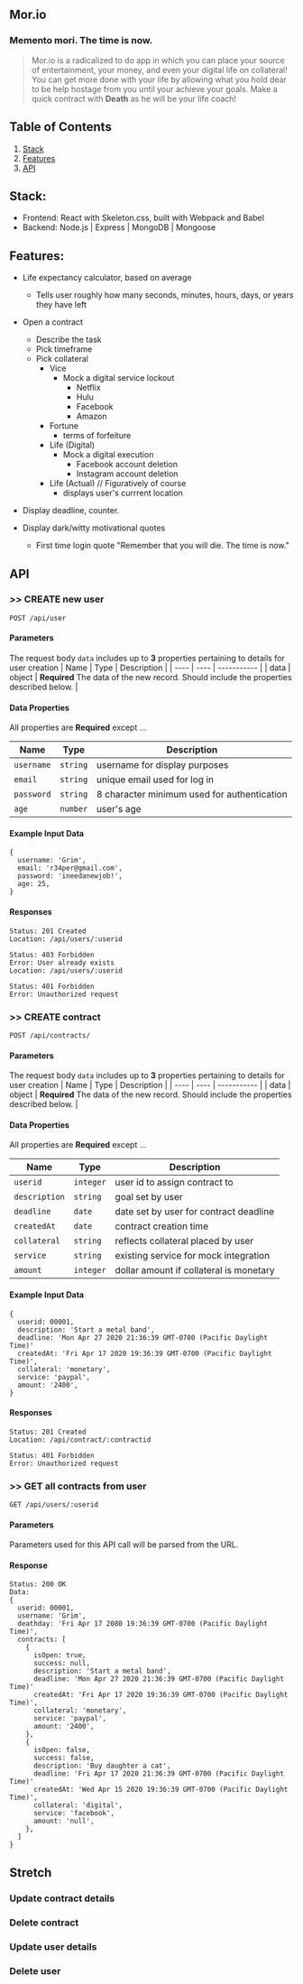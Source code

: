 ## Mor.io
### Memento mori. The time is now.

> Mor.io is a radicalized to do app in which you can place your source of entertainment, your money, and even your digital life on collateral! You can get more done with your life by allowing what you hold dear to be help hostage from you until your achieve your goals. Make a quick contract with **Death** as he will be your life coach! 

## Table of Contents

1. [Stack](#stack)
1. [Features](#features)
1. [API](#API)


## Stack:
- Frontend: React with Skeleton.css, built with Webpack and Babel
- Backend: Node.js | Express | MongoDB | Mongoose

## Features:
- Life expectancy calculator, based on average
  - Tells user roughly how many seconds, minutes, hours, days, or years they have left
- Open a contract
  - Describe the task
  - Pick timeframe
  - Pick collateral
    - Vice
      - Mock a digital service lockout
        - Netflix
        - Hulu
        - Facebook
        - Amazon 
    - Fortune
      - terms of forfeiture
    - Life (Digital)
      - Mock a digital execution
        - Facebook account deletion
        - Instagram account deletion
    - Life (Actual) // Figuratively of course
      - displays user's currrent location
- Display deadline, counter.

- Display dark/witty motivational quotes
  - First time login quote "Remember that you will die. The time is now."


## API

### >> **CREATE new user**
````
POST /api/user
````
#### Parameters
The request body `data` includes up to **3** properties pertaining to details for user creation
| Name | Type | Description |
| ---- | ---- | ----------- |
| data | object | **Required** The data of the new record. Should include the properties described below.  |

#### Data Properties
All properties are **Required** except ...

| Name | Type | Description |
| --- | --- | --- |
| `username` | `string` | username for display purposes|
| `email` | `string` | unique email used for log in |
| `password` | `string` | 8 character minimum used for authentication |
| `age` | `number` | user's age |

#### Example Input Data
````
{
  username: 'Grim', 
  email: 'r34per@gmail.com',
  password: 'ineedanewjob!',
  age: 25,
}
````
#### Responses
```
Status: 201 Created
Location: /api/users/:userid
```

```
Status: 403 Forbidden
Error: User already exists
Location: /api/users/:userid
```

```
Status: 401 Forbidden
Error: Unauthorized request
```

### >> **CREATE contract**
````
POST /api/contracts/
````
#### Parameters
The request body `data` includes up to **3** properties pertaining to details for user creation
| Name | Type | Description |
| ---- | ---- | ----------- |
| data | object | **Required** The data of the new record. Should include the properties described below.  |

#### Data Properties
All properties are **Required** except ...

| Name | Type | Description |
| --- | --- | --- |
| `userid` | `integer` | user id to assign contract to |
| `description` | `string` | goal set by user |
| `deadline` | `date` | date set by user for contract deadline |
| `createdAt` | `date` | contract creation time |
| `collateral` | `string` |  reflects collateral placed by user |
| `service` | `string` | existing service for mock integration |
| `amount` | `integer` | dollar amount if collateral is monetary |


#### Example Input Data
````
{
  userid: 00001, 
  description: 'Start a metal band',
  deadline: 'Mon Apr 27 2020 21:36:39 GMT-0700 (Pacific Daylight Time)'
  createdAt: 'Fri Apr 17 2020 19:36:39 GMT-0700 (Pacific Daylight Time)',
  collateral: 'monetary',
  service: 'paypal',
  amount: '2400',
}
````
#### Responses
```
Status: 201 Created
Location: /api/contract/:contractid
```
```
Status: 401 Forbidden
Error: Unauthorized request
```

### >> **GET all contracts from user**
```
GET /api/users/:userid
```



#### Parameters
Parameters used for this API call will be parsed from the URL.

#### Response
```
Status: 200 OK
Data: 
{
  userid: 00001,
  username: 'Grim',
  deathday: 'Fri Apr 17 2080 19:36:39 GMT-0700 (Pacific Daylight Time)',
  contracts: [
    {
      isOpen: true,
      success: null,
      description: 'Start a metal band',
      deadline: 'Mon Apr 27 2020 21:36:39 GMT-0700 (Pacific Daylight Time)'
      createdAt: 'Fri Apr 17 2020 19:36:39 GMT-0700 (Pacific Daylight Time)',
      collateral: 'monetary',
      service: 'paypal',
      amount: '2400',
    },
    {
      isOpen: false,
      success: false,
      description: 'Buy daughter a cat',
      deadline: 'Fri Apr 17 2020 21:36:39 GMT-0700 (Pacific Daylight Time)'
      createdAt: 'Wed Apr 15 2020 19:36:39 GMT-0700 (Pacific Daylight Time)',
      collateral: 'digital',
      service: 'facebook',
      amount: 'null',
    },
  ]
}
```
## Stretch
### Update contract details
### Delete contract
### Update user details
### Delete user